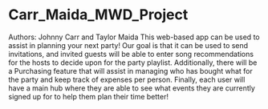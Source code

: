 # Carr_Maida_MWD_Project

Authors: Johnny Carr and Taylor Maida
This web-based app can be used to assist in planning your next party! Our goal is that it can be used to send invitations, and invited guests will be able to enter song recommendations for the hosts to decide upon for the party playlist. 
Additionally, there will be a Purchasing feature that will assist in managing who has bought what for the party and keep track of expenses per person. 
Finally, each user will have a main hub where they are able to see what events they are currently signed up for to help them plan their time better!
